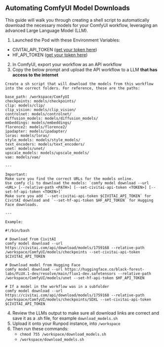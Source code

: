 ## Automating ComfyUI Model Downloads

This guide will walk you through creating a shell script to automatically download the necessary models for your ComfyUI workflow, leveraging an advanced Large Language Model (LLM).

1. Launched the Pod with these Environment Variables:
  - CIVITAI_API_TOKEN ([get your token here](https://civitai.com/user/account))
  - HF_API_TOKEN ([get your token here](https://huggingface.co/settings/tokens))
2. In ComfyUI, export your workflow as an API workflow
3. Copy the below prompt and upload the API workflow to a LLM **that has access to the internet**
```
Create a sh script that will download the models from this workflow into the correct folders. For reference, these are the paths:

base_path: /workspace/ComfyUI
checkpoints: models/checkpoints/
clip: models/clip/
clip_vision: models/clip_vision/
controlnet: models/controlnet/
diffusion_models: models/diffusion_models/
embeddings: models/embeddings/
florence2: models/florence2/
ipadapter: models/ipadapter/
loras: models/loras/
style_models: models/style_models/
text_encoders: models/text_encoders/
unet: models/unet/
upscale_models: models/upscale_models/
vae: models/vae/

---

Important:
Make sure you find the correct URLs for the models online.
Use comfy cli to download the models: `comfy model download --url <URL> [--relative-path <PATH>] [--set-civitai-api-token <TOKEN>] [--set-hf-api-token <TOKEN>]`
Make sure you add `--set-civitai-api-token $CIVITAI_API_TOKEN` for CivitAI download and `--set-hf-api-token $HF_API_TOKEN` for Hugging Face downloads.

---

Example:

#!/bin/bash

# Download from CivitAI
comfy model download --url https://civitai.com/api/download/models/1759168 --relative-path /workspace/ComfyUI/models/checkpoints --set-civitai-api-token $CIVITAI_API_TOKEN

# Download model from Hugging Face
comfy model download --url https://huggingface.co/black-forest-labs/FLUX.1-dev/resolve/main/flux1-dev.safetensors --relative-path /workspace/ComfyUI/models/unet --set-hf-api-token $HF_API_TOKEN

# If a model in the workflow was in a subfolder
comfy model download --url https://civitai.com/api/download/models/1759168 --relative-path /workspace/ComfyUI/models/checkpoints/SDXL --set-civitai-api-token $CIVITAI_API_TOKEN

```
4. Review the LLMs output to make sure all download links are correct and save it as a .sh file, for example `download_models.sh`
5. Upload it onto your Runpod instance, into `/workspace`
6. Then run these commands:
   - `chmod 755 /workspace/download_models.sh`
   - `/workspace/download_models.sh`
